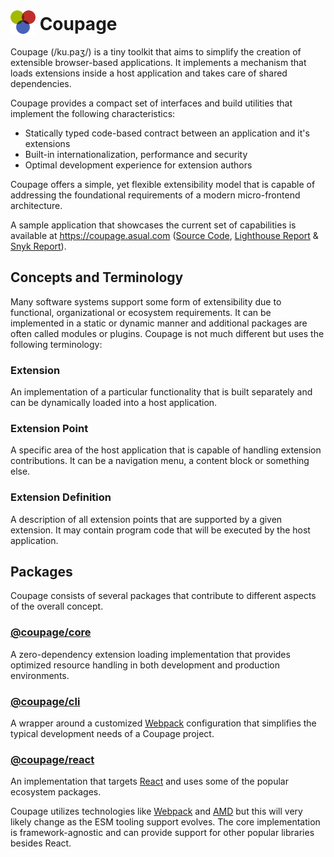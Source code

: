 # <img height="40" src="coupage.svg" valign="text-bottom"> Coupage

Coupage (/ku.paʒ/) is a tiny toolkit that aims to simplify the creation of extensible browser-based applications. It
implements a mechanism that loads extensions inside a host application and takes care of shared dependencies.

Coupage provides a compact set of interfaces and build utilities that implement the following characteristics:

-   Statically typed code-based contract between an application and it's extensions
-   Built-in internationalization, performance and security
-   Optimal development experience for extension authors

Coupage offers a simple, yet flexible extensibility model that is capable of addressing the foundational requirements of
a modern micro-frontend architecture.

A sample application that showcases the current set of capabilities is available at
https://coupage.asual.com ([Source Code](https://github.com/asual/coupage-react-sample),
[Lighthouse Report](https://github.com/asual/coupage-react-sample/blob/master/reports/lighthouse.pdf) &
[Snyk Report](https://github.com/asual/coupage-react-sample/blob/master/reports/snyk.pdf)).

## Concepts and Terminology

Many software systems support some form of extensibility due to functional, organizational or ecosystem requirements.
It can be implemented in a static or dynamic manner and additional packages are often called modules or plugins. Coupage
is not much different but uses the following terminology:

### Extension

An implementation of a particular functionality that is built separately and can be dynamically loaded into a host
application.

### Extension Point

A specific area of the host application that is capable of handling extension contributions. It can be a navigation
menu, a content block or something else.

### Extension Definition

A description of all extension points that are supported by a given extension. It may contain program code that will be
executed by the host application.

## Packages

Coupage consists of several packages that contribute to different aspects of the overall concept.

### [@coupage/core](https://github.com/asual/coupage/tree/master/packages/core)

A zero-dependency extension loading implementation that provides optimized resource handling in both development and
production environments.

### [@coupage/cli](https://github.com/asual/coupage/tree/master/packages/cli)

A wrapper around a customized [Webpack](https://github.com/webpack/webpack) configuration that simplifies the typical
development needs of a Coupage project.

### [@coupage/react](https://github.com/asual/coupage/tree/master/packages/react)

An implementation that targets [React](https://github.com/facebook/react) and uses some of the popular ecosystem
packages.

Coupage utilizes technologies like [Webpack](https://github.com/webpack/webpack) and
[AMD](https://github.com/amdjs/amdjs-api) but this will very likely change as the ESM tooling support evolves. The core
implementation is framework-agnostic and can provide support for other popular libraries besides React.
